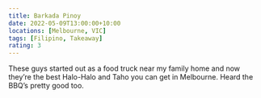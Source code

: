 ```yaml
---
title: Barkada Pinoy
date: 2022-05-09T13:00:00+10:00
locations: [Melbourne, VIC]
tags: [Filipino, Takeaway]
rating: 3
---
```


These guys started out as a food truck near my family home and now they’re the best Halo-Halo and Taho you can get in Melbourne. Heard the BBQ’s pretty good too.